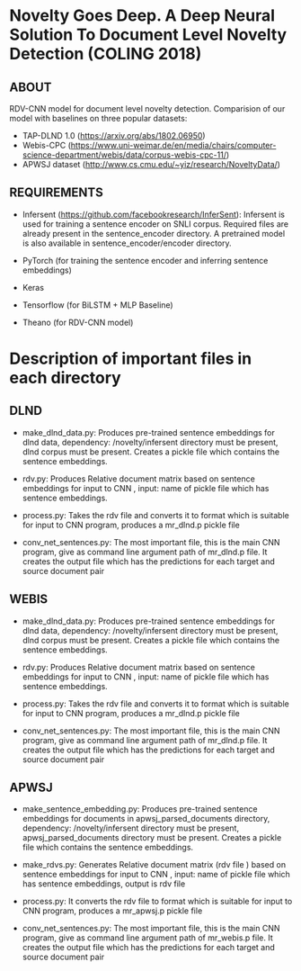 Novelty Goes Deep. A Deep Neural Solution To Document Level Novelty Detection (COLING 2018)
============================================================================================

ABOUT
-----------
RDV-CNN model for document level novelty detection. Comparision of our model with baselines on three popular datasets:
* TAP-DLND 1.0 (https://arxiv.org/abs/1802.06950)
* Webis-CPC (https://www.uni-weimar.de/en/media/chairs/computer-science-department/webis/data/corpus-webis-cpc-11/)
* APWSJ dataset (http://www.cs.cmu.edu/~yiz/research/NoveltyData/)

REQUIREMENTS
-----------------
* Infersent (https://github.com/facebookresearch/InferSent): Infersent is used for training a sentence encoder on SNLI corpus. Required files are already present in the sentence_encoder directory. A pretrained model is also available in sentence_encoder/encoder directory.

* PyTorch (for training the sentence encoder and inferring sentence embeddings)

* Keras

* Tensorflow (for BiLSTM + MLP Baseline)

* Theano (for RDV-CNN model)


Description of important files in each directory
================================================

## DLND

* make_dlnd_data.py:	Produces pre-trained sentence embeddings for dlnd data, dependency: /novelty/infersent directory must be present, dlnd corpus must be present. Creates a pickle file which contains the sentence embeddings.

* rdv.py:	Produces Relative document matrix based on sentence embeddings for input to CNN , input: name of pickle file which has sentence embeddings.

* process.py:	Takes the rdv file and converts it to format which is suitable for input to CNN program, produces a mr_dlnd.p pickle file

* conv_net_sentences.py:	The most important file, this is the main CNN program, give as command line argument path of mr_dlnd.p file. It creates the output file which has the predictions for each target and source document pair

## WEBIS

* make_dlnd_data.py: Produces pre-trained sentence embeddings for dlnd data, dependency: /novelty/infersent directory must be present, dlnd corpus must be present. Creates a pickle file which contains the sentence embeddings.

* rdv.py: Produces Relative document matrix based on sentence embeddings for input to CNN , input: name of pickle file which has sentence embeddings.

* process.py: Takes the rdv file and converts it to format which is suitable for input to CNN program, produces a mr_dlnd.p pickle file

* conv_net_sentences.py: The most important file, this is the main CNN program, give as command line argument path of mr_dlnd.p file. It creates the output file which has the predictions for each target and source document pair

## APWSJ

* make_sentence_embedding.py: Produces pre-trained sentence embeddings for documents in apwsj_parsed_documents directory, dependency: /novelty/infersent directory must be present, apwsj_parsed_documents directory must be present. Creates a pickle file which contains the sentence embeddings.

* make_rdvs.py: Generates Relative document matrix (rdv file ) based on sentence embeddings for input to CNN , input: name of pickle file which has sentence embeddings, output is rdv file

* process.py: It converts the rdv file to format which is suitable for input to CNN program, produces a mr_apwsj.p pickle file

* conv_net_sentences.py: The most important file, this is the main CNN program, give as command line argument path of mr_webis.p file. It creates the output file which has the predictions for each target and source document pair
